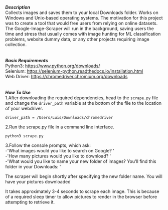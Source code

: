 
***Description*** <br />
Collects images and saves them to your local Downloads folder. Works on Windows and Unix-based operating systems. The motivation for this project was to create a tool that would free users from relying on online datasets. The Google-Image-Scraper will run in the background, saving users the time and stress that usually comes with image hunting for ML classification problems, website dummy data, or any other projects requiring image collection. <br /><br /><br />
***Basic Requirements*** <br />
Python3: https://www.python.org/downloads/ <br />
Selenium: https://selenium-python.readthedocs.io/installation.html <br />
Web Driver: https://chromedriver.chromium.org/downloads <br /><br /><br />
***How To Use*** <br />
1.After downloading the required dependencies, head to the <code>scrape.py</code> file and change the <code>driver_path</code> variable at the bottom of the file to the location of your webdriver. 

<code>driver_path = /Users/Luis/Downloads/chromedriver</code>

2.Run the scrape.py file in a command line interface.

<code>python3 scrape.py</code>

3.Follow the console prompts, which ask:<br />
-'What images would you like to search on Google? '<br />
-'How many pictures would you like to download? '<br />
-'What would you like to name your new folder of images? You'll find this folder in your Downloads: '<br />

The scraper will begin shortly after specifying the new folder name. You will have your pictures downloaded<br />

It takes approximately 3-4 seconds to scrape each image. This is because of a required sleep timer to allow pictures to render in the browser before attempting to retrieve it. 


